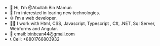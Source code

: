 - 👋 Hi, I’m @Abullah Bin Mamun
- 👀 I’m interested in learing new technologies.
- 🌐 I’m a web developer.
- 👨‍💻 I work with Html, CSS, Javascript, Typescript , C#, .NET, Sql Server, Webforms and Angular. 
- 📧 email: binbean44@gmail.com
- 📞 Cell: +8801766803932

<!---
BinMamun/BinMamun is a ✨ special ✨ repository because its `README.md` (this file) appears on your GitHub profile.
You can click the Preview link to take a look at your changes.
--->
